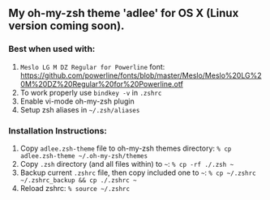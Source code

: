 ## My oh-my-zsh theme 'adlee' for OS X (Linux version coming soon).
### Best when used with:
  1. `Meslo LG M DZ Regular for Powerline` font: https://github.com/powerline/fonts/blob/master/Meslo/Meslo%20LG%20M%20DZ%20Regular%20for%20Powerline.otf
  2. To work properly use `bindkey -v` in `.zshrc`
  3. Enable vi-mode oh-my-zsh plugin 
  4. Setup zsh aliases in `~/.zsh/aliases`

### Installation Instructions:
  1. Copy `adlee.zsh-theme` file to oh-my-zsh themes directory: `% cp adlee.zsh-theme ~/.oh-my-zsh/themes`
  2. Copy `.zsh` directory (and all files within) to `~`: `% cp -rf ./.zsh ~`
  3. Backup current `.zshrc` file, then copy included one to `~`: `% cp ~/.zshrc ~/.zshrc_backup && cp ./.zshrc ~`
  4. Reload zshrc: `% source ~/.zshrc`
